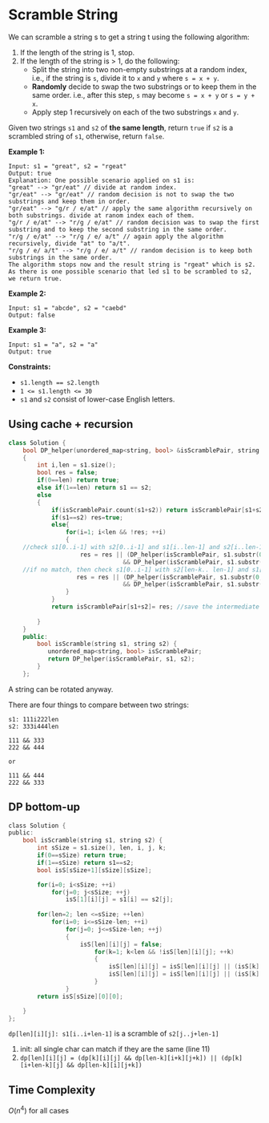 # Scramble String

We can scramble a string s to get a string t using the following algorithm:

1. If the length of the string is 1, stop.
2. If the length of the string is > 1, do the following:
   - Split the string into two non-empty substrings at a random index, i.e., if the string is `s`, divide it to `x` and `y` where `s = x + y`.
   - **Randomly** decide to swap the two substrings or to keep them in the same order. i.e., after this step, `s` may become `s = x + y` or `s = y + x`.
   - Apply step 1 recursively on each of the two substrings `x` and `y`.

Given two strings `s1` and `s2` of **the same length**, return `true` if `s2` is a scrambled string of `s1`, otherwise, return `false`.

 

**Example 1:**

```
Input: s1 = "great", s2 = "rgeat"
Output: true
Explanation: One possible scenario applied on s1 is:
"great" --> "gr/eat" // divide at random index.
"gr/eat" --> "gr/eat" // random decision is not to swap the two substrings and keep them in order.
"gr/eat" --> "g/r / e/at" // apply the same algorithm recursively on both substrings. divide at ranom index each of them.
"g/r / e/at" --> "r/g / e/at" // random decision was to swap the first substring and to keep the second substring in the same order.
"r/g / e/at" --> "r/g / e/ a/t" // again apply the algorithm recursively, divide "at" to "a/t".
"r/g / e/ a/t" --> "r/g / e/ a/t" // random decision is to keep both substrings in the same order.
The algorithm stops now and the result string is "rgeat" which is s2.
As there is one possible scenario that led s1 to be scrambled to s2, we return true.
```

**Example 2:**

```
Input: s1 = "abcde", s2 = "caebd"
Output: false
```

**Example 3:**

```
Input: s1 = "a", s2 = "a"
Output: true
```

 

**Constraints:**

- `s1.length == s2.length`
- `1 <= s1.length <= 30`
- `s1` and `s2` consist of lower-case English letters.

## Using cache + recursion

```c++
class Solution {
    bool DP_helper(unordered_map<string, bool> &isScramblePair, string s1, string s2)
    {
        int i,len = s1.size();
        bool res = false;
        if(0==len) return true;
        else if(1==len) return s1 == s2;
        else
        {
            if(isScramblePair.count(s1+s2)) return isScramblePair[s1+s2]; // checked before, return intermediate result directly
            if(s1==s2) res=true;
            else{
                for(i=1; i<len && !res; ++i)
                {
    //check s1[0..i-1] with s2[0..i-1] and s1[i..len-1] and s2[i..len-1]
                    res = res || (DP_helper(isScramblePair, s1.substr(0,i), s2.substr(0,i)) 
                                && DP_helper(isScramblePair, s1.substr(i,len-i), s2.substr(i,len-i)));
    //if no match, then check s1[0..i-1] with s2[len-k.. len-1] and s1[i..len-1] and s2[0..len-i]
                   res = res || (DP_helper(isScramblePair, s1.substr(0,i), s2.substr(len-i,i)) 
                                && DP_helper(isScramblePair, s1.substr(i,len-i), s2.substr(0,len-i)));
                }
            }
            return isScramblePair[s1+s2]= res; //save the intermediate results
            
        }
    }
    public:
        bool isScramble(string s1, string s2) {
           unordered_map<string, bool> isScramblePair;
           return DP_helper(isScramblePair, s1, s2);
        }
    };
```

A string can be rotated anyway.

There are four things to compare between two strings:

```
s1: 111i222len
s2: 333i444len

111 && 333
222 && 444

or

111 && 444
222 && 333
```



## DP bottom-up

```c
class Solution {
public:
    bool isScramble(string s1, string s2) {
        int sSize = s1.size(), len, i, j, k;
        if(0==sSize) return true;
        if(1==sSize) return s1==s2;
        bool isS[sSize+1][sSize][sSize];

        for(i=0; i<sSize; ++i)
            for(j=0; j<sSize; ++j)
                isS[1][i][j] = s1[i] == s2[j];
                
        for(len=2; len <=sSize; ++len)
            for(i=0; i<=sSize-len; ++i)
                for(j=0; j<=sSize-len; ++j)
                {
                    isS[len][i][j] = false;
                        for(k=1; k<len && !isS[len][i][j]; ++k)
                        {
                            isS[len][i][j] = isS[len][i][j] || (isS[k][i][j] && isS[len-k][i+k][j+k]);
                            isS[len][i][j] = isS[len][i][j] || (isS[k][i+len-k][j] && isS[len-k][i][j+k]);
                        }
                }
        return isS[sSize][0][0];            

    }
}; 

```

`dp[len][i][j]: s1[i..i+len-1]` is a scramble of `s2[j..j+len-1]`

1. init: all single char can match if they are the same (line 11)
2. `dp[len][i][j] = (dp[k][i][j] && dp[len-k][i+k][j+k]) || (dp[k][i+len-k][j] && dp[len-k][i][j+k])`

## Time Complexity

$O(n^4)$ for all cases